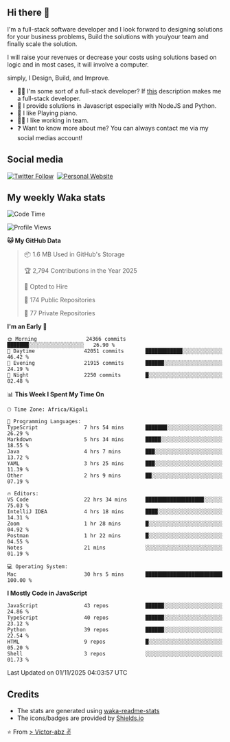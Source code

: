 ## Hi there 👋
I'm a full-stack software developer and I look forward to designing solutions for your business problems, Build the solutions with you/your team and finally scale the solution.

I will raise your revenues or decrease your costs using solutions based on logic and in most cases, it will involve a computer.

simply, I Design, Build, and Improve.

- 👨‍💻 I'm some sort of a full-stack developer? If [this](https://www.w3schools.com/whatis/whatis_fullstack.asp) description makes me a full-stack developer.
- 🌱 I provide solutions in Javascript especially with NodeJS and Python. 
- 🎹 I like Playing piano.
- 👯‍♀️ I like working in team.
- ❓ Want to know more about me? You can always contact me via my social medias account!

## Social media
[![Twitter Follow](https://img.shields.io/twitter/follow/vicky_abz?color=%231DA1F2&label=Twitter&style=for-the-badge&logo=twitter&logoColor=ffffff)](https://twitter.com/vicky_abz)
‎‎ [![Personal Website](https://img.shields.io/static/v1?label=visit&message=victor-abz.com&color=%235F021F&style=for-the-badge)](https://victor-abz.com/)

## My weekly Waka stats
<!--START_SECTION:waka-->
![Code Time](http://img.shields.io/badge/Code%20Time-2%2C204%20hrs%2019%20mins-blue)

![Profile Views](http://img.shields.io/badge/Profile%20Views-0-blue)

**🐱 My GitHub Data** 

> 📦 1.6 MB Used in GitHub's Storage 
 > 
> 🏆 2,794 Contributions in the Year 2025
 > 
> 💼 Opted to Hire
 > 
> 📜 174 Public Repositories 
 > 
> 🔑 77 Private Repositories 
 > 
**I'm an Early 🐤** 

```text
🌞 Morning                24366 commits       ███████░░░░░░░░░░░░░░░░░░   26.90 % 
🌆 Daytime                42051 commits       ████████████░░░░░░░░░░░░░   46.42 % 
🌃 Evening                21915 commits       ██████░░░░░░░░░░░░░░░░░░░   24.19 % 
🌙 Night                  2250 commits        █░░░░░░░░░░░░░░░░░░░░░░░░   02.48 % 
```


📊 **This Week I Spent My Time On** 

```text
🕑︎ Time Zone: Africa/Kigali

💬 Programming Languages: 
TypeScript               7 hrs 54 mins       ███████░░░░░░░░░░░░░░░░░░   26.29 % 
Markdown                 5 hrs 34 mins       █████░░░░░░░░░░░░░░░░░░░░   18.55 % 
Java                     4 hrs 7 mins        ███░░░░░░░░░░░░░░░░░░░░░░   13.72 % 
YAML                     3 hrs 25 mins       ███░░░░░░░░░░░░░░░░░░░░░░   11.39 % 
Other                    2 hrs 9 mins        ██░░░░░░░░░░░░░░░░░░░░░░░   07.19 % 

🔥 Editors: 
VS Code                  22 hrs 34 mins      ███████████████████░░░░░░   75.03 % 
IntelliJ IDEA            4 hrs 18 mins       ████░░░░░░░░░░░░░░░░░░░░░   14.31 % 
Zoom                     1 hr 28 mins        █░░░░░░░░░░░░░░░░░░░░░░░░   04.92 % 
Postman                  1 hr 22 mins        █░░░░░░░░░░░░░░░░░░░░░░░░   04.55 % 
Notes                    21 mins             ░░░░░░░░░░░░░░░░░░░░░░░░░   01.19 % 

💻 Operating System: 
Mac                      30 hrs 5 mins       █████████████████████████   100.00 % 
```

**I Mostly Code in JavaScript** 

```text
JavaScript               43 repos            ██████░░░░░░░░░░░░░░░░░░░   24.86 % 
TypeScript               40 repos            ██████░░░░░░░░░░░░░░░░░░░   23.12 % 
Python                   39 repos            ██████░░░░░░░░░░░░░░░░░░░   22.54 % 
HTML                     9 repos             █░░░░░░░░░░░░░░░░░░░░░░░░   05.20 % 
Shell                    3 repos             ░░░░░░░░░░░░░░░░░░░░░░░░░   01.73 % 
```




 Last Updated on 01/11/2025 04:03:57 UTC
<!--END_SECTION:waka-->

## Credits
- The stats are generated using [waka-readme-stats](https://github.com/anmol098/waka-readme-stats)
- The icons/badges are provided by [Shields.io](https://shields.io/)

⭐️ From [> Victor-abz ✌](https://victor-abz.com/)
